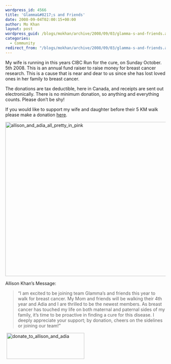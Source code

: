 ```yaml
---
wordpress_id: 4566
title: 'Glamma&#8217;s and Friends'
date: 2008-09-04T02:00:15+00:00
author: Mo Khan
layout: post
wordpress_guid: /blogs/mokhan/archive/2008/09/03/glamma-s-and-friends.aspx
categories:
  - Community
redirect_from: "/blogs/mokhan/archive/2008/09/03/glamma-s-and-friends.aspx/"
---
```

My wife is running in this years CIBC Run for the cure, on Sunday October. 5th 2008. This is an annual fund raiser to raise money for breast cancer research. This is a cause that is near and dear to us since she has lost loved ones in her family to breast cancer.

The donations are tax deductible, here in Canada, and receipts are sent out electronically. There is no minimum donation, so anything and everything counts. Please don&#8217;t be shy!

If you would like to support my wife and daughter before their 5 KM walk please make a donation [here](https://www.cibcrunforthecure.com/html/personal_page.asp?track=2822080&languageid=1).

[<img style="border-top-width: 0px;border-left-width: 0px;border-bottom-width: 0px;border-right-width: 0px" height="484" alt="allison_and_adia_all_pretty_in_pink" src="http://lostechies.com/mokhan/files/2011/032352ab607a9d_11DBB/allison_and_adia_all_pretty_in_pink_thumb.jpg" width="644" border="0" />](http://lostechies.com/mokhan/files/2011/032352ab607a9d_11DBB/allison_and_adia_all_pretty_in_pink_2.jpg) 

Allison Khan&#8217;s Message:

> &#8220;I am excited to be joining team Glamma&#8217;s and friends this year to walk for breast cancer. My Mom and friends will be walking their 4th year and Adia and I are thrilled to be the newest members. As breast cancer has touched my life on both maternal and paternal sides of my family, it&#8217;s time to be proactive in finding a cure for this disease. I deeply appreciate your support; by donation, cheers on the sidelines or joining our team!&#8221;

&nbsp;[<img style="border-top-width: 0px;border-left-width: 0px;border-bottom-width: 0px;border-right-width: 0px" height="82" alt="donate_to_allison_and_adia" src="http://lostechies.com/mokhan/files/2011/032352ab607a9d_11DBB/donate_to_allison_and_adia_6.png" width="244" border="0" />](https://www.cibcrunforthecure.com/html/personal_page.asp?track=2822080&languageid=1)